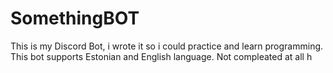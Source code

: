 # SomethingBOT
This is my Discord Bot, i wrote it so i could practice and learn programming.
This bot supports Estonian and English language.
Not compleated at all h